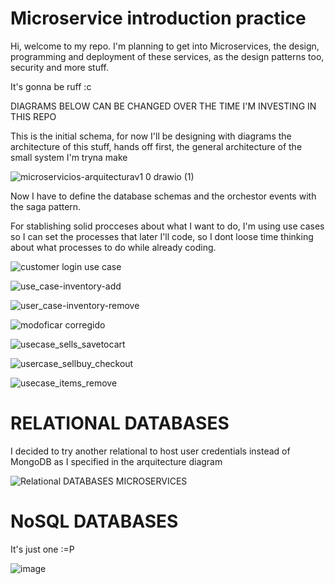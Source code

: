 # Microservice introduction practice

Hi, welcome to my repo. I'm planning to get into Microservices, the design, programming
and deployment of these services, as the design patterns too, security and more stuff.

It's gonna be ruff :c

DIAGRAMS BELOW CAN BE CHANGED OVER THE TIME I'M INVESTING IN THIS REPO

This is the initial schema, for now I'll be designing with diagrams the architecture of this stuff,
hands off first, the general architecture of the small system I'm tryna make

![microservicios-arquitecturav1 0 drawio (1)](https://user-images.githubusercontent.com/78714792/197021480-b172184b-ebb9-43da-804f-687b4e1c344d.png)


Now I have to define the database schemas and the orchestor events with the saga pattern.

For stablishing solid procceses about what I want to do, I'm using use cases so I can set the 
processes that later I'll code, so I dont loose time thinking about what processes to do while
already coding.


![customer login use case](https://user-images.githubusercontent.com/78714792/197019044-89c58244-be59-4e96-a17f-cb270f9246d6.png)

![use_case-inventory-add](https://user-images.githubusercontent.com/78714792/197045239-c03956d2-edb1-4fef-8ec0-f7d6c504e6fd.png)

![user_case-inventory-remove](https://user-images.githubusercontent.com/78714792/197045252-dcde84de-5440-4b6f-9676-2962e2bf67d7.png)

![modoficar corregido](https://user-images.githubusercontent.com/78714792/197047771-19ebeffa-39d6-47da-b0a8-9ff760b200e2.png)

![usecase_sells_savetocart](https://user-images.githubusercontent.com/78714792/197240155-7a8fab54-5bd7-4362-b537-3d08e73d2719.png)

![usercase_sellbuy_checkout](https://user-images.githubusercontent.com/78714792/197240174-c30edc5b-2338-4f41-963d-29492bd92a7a.png)

![usecase_items_remove](https://user-images.githubusercontent.com/78714792/197244180-1fd61bc5-f021-4a59-b01c-01763f4b1ff9.png)



# RELATIONAL DATABASES
I decided to try another relational to host user credentials instead of MongoDB as I specified in the arquitecture diagram

![Relational DATABASES MICROSERVICES](https://user-images.githubusercontent.com/78714792/197045336-151d4e94-3fa4-43b4-ade0-1d9ff0f24ebe.png)

# NoSQL DATABASES
It's just one :=P

![image](https://user-images.githubusercontent.com/78714792/197046922-1cee2872-fef7-4d7b-9f5a-b8fd18c93ff3.png)
